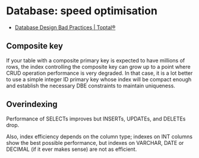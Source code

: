 # Database: speed optimisation

- [Database Design Bad Practices | Toptal®](https://www.toptal.com/database/database-design-bad-practices)

## Composite key

If your table with a composite primary key is expected to have millions of rows, the index controlling the composite key can grow up to a point where CRUD operation performance is very degraded. In that case, it is a lot better to use a simple integer ID primary key whose index will be compact enough and establish the necessary DBE constraints to maintain uniqueness.

## Overindexing

Performance of SELECTs improves but INSERTs, UPDATEs, and DELETEs drop.

Also, index efficiency depends on the column type; indexes on INT columns show the best possible performance, but indexes on VARCHAR, DATE or DECIMAL (if it ever makes sense) are not as efficient.